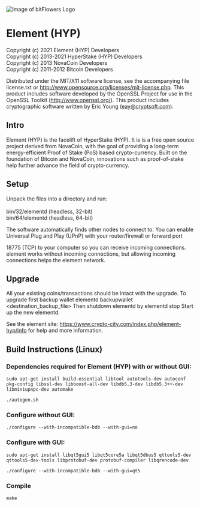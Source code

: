 ![Image of bitFlowers Logo](https://element-hyp.com/assets/images/github_header.png)

# Element (HYP)

Copyright (c) 2021 Element (HYP) Developers<br/>
Copyright (c) 2013-2021 HyperStake (HYP) Developers<br/>
Copyright (c) 2013 NovaCoin Developers<br/>
Copyright (c) 2011-2012 Bitcoin Developers<br/>

Distributed under the MIT/X11 software license, see the accompanying
file license.txt or http://www.opensource.org/licenses/mit-license.php.
This product includes software developed by the OpenSSL Project for use in
the OpenSSL Toolkit (http://www.openssl.org/).  This product includes
cryptographic software written by Eric Young (eay@cryptsoft.com).


Intro
-----
Element (HYP) is the facelift of HyperStake (HYP). It is 
is a free open source project derived from NovaCoin, with
the goal of providing a long-term energy-efficient Proof of Stake (PoS) based crypto-currency.
Built on the foundation of Bitcoin and NovaCoin, innovations such as proof-of-stake
help further advance the field of crypto-currency.

Setup
-----
Unpack the files into a directory and run:<br/>
<br/>
 bin/32/elementd (headless, 32-bit)<br/>
 bin/64/elementd (headless, 64-bit)<br/>

The software automatically finds other nodes to connect to.  You can
enable Universal Plug and Play (UPnP) with your router/firewall
or forward port 

18775 (TCP) to your computer so you can receive
incoming connections.  element works without incoming connections,
but allowing incoming connections helps the element network.

Upgrade
-------
All your existing coins/transactions should be intact with the upgrade.
To upgrade first backup wallet
elementd backupwallet <destination_backup_file>
Then shutdown elementd by
elementd stop
Start up the new elementd.


See the element site:
  https://www.crypto-city.com/index.php/element-hyp/info
for help and more information.

Build Instructions (Linux)
-------
### Dependencies required for Element (HYP) with or without GUI:
`sudo apt-get install build-essential libtool autotools-dev autoconf pkg-config libssl-dev libboost-all-dev libdb5.3-dev libdb5.3++-dev libminiupnpc-dev automake`

`./autogen.sh`

### Configure without GUI:
`./configure --with-incompatible-bdb --with-gui=no`

### Configure with GUI:
`sudo apt-get install libqt5gui5 libqt5core5a libqt5dbus5 qttools5-dev qttools5-dev-tools libprotobuf-dev protobuf-compiler libqrencode-dev`

`./configure --with-incompatible-bdb --with-gui=qt5`

### Compile
`make`


